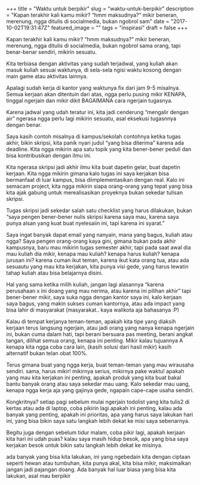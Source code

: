 +++
title = "Waktu untuk berpikir"
slug = "waktu-untuk-berpikir"
description = "Kapan terakhir kali kamu mikir? “hmm maksudnya?” mikir beneran, merenung, ngga ditulis di socialmedia, bukan ngobrol sam"
date = "2017-10-02T19:31:47Z"
featured_image = ""
tags = "inspirasi"
draft = false
+++ 
 
Kapan terakhir kali kamu mikir? 
“hmm maksudnya?” 
mikir beneran, merenung, ngga ditulis di socialmedia, bukan ngobrol sama orang, tapi benar-benar sendiri, mikirin sesuatu. 

Kita terbiasa dengan aktivitas yang sudah terjadwal, yang kuliah akan masuk kuliah sesuai waktunya, di sela-sela ngisi waktu kosong dengan main game atau aktivitas lainnya. 

Apalagi sudah kerja di kantor yang waktunya fix dari jam 9-5 misalnya. Semua kerjaan akan ditentuin dari atas, ngga perlu pusing mikir KENAPA, tinggal ngerjain dan mikir dikit BAGAIMANA cara ngerjain tugasnya. 

Karena jadwal yang udah teratur ini, kita jadi cenderung “mengalir dengan air” ngerasa ngga perlu lagi mikirin sesuatu, asal eksekusi tugasnnya dengan benar. 

Saya kasih contoh misalnya di kampus/sekolah contohnya ketika tugas akhir, bikin skripsi, kita panik nyari judul “yang bisa diterima” karena ada deadline. Kita ngga mikirin apa satu topik yang kita bener-bener peduli dan bisa kontribusikan dengan ilmu ini. 

Kita ngerasa skripsi jadi akhir ilmu kita buat dapetin gelar, buat dapetin kerjaan. Kita ngga mikirin gimana kalo tugas ini saya kerjakan bisa bermanfaat di luar kampus, bisa diimplementasikan dengan real. Kalo ini semacam project, kita ngga mikirin siapa orang-orang yang tepat yang bisa kita ajak gabung untuk merealisasikan proyeknya bukan sekedar tulisan skripsi. 

Tugas skripsi jadi sekedar salah satu checklist yang harus dilakukan, bukan “saya pengen bener-bener nulis skripsi karena saya mau, karena saya punya alsan yang kuat buat nyelesaiin ini, tapi karena ini syarat.” 

Saya ingat banyak dapat email yang nanyain, mana yang bagus, kuliah atau ngga? Saya pengen orang-orang kaya gini, gimana bukan pada akhir kampusnya, baru mau mikirin tugas semester akhir, tapi pada saat awal dia mau kuliah dia mikir, kenapa mau kuliah? kenapa harus kuliah? kenapa jurusan ini? karena cuman ikut teman, karena ikut kata orang tua, atau ada sesuautu yang mau kita kerjakan, kita punya visi gede, yang harus lewatin tahap kuliah atau bisa belajarnya disini. 

Hal yang sama ketika milih kuliah, jangan lagi alasannya “karena perusahaan x ini doang yang mau nerima, atau karena ini pilihan akhir” tapi bener-bener mikir, saya suka ngga dengan kantor saya ini, kalo kerjaan saya bagus, yang makin sukses cuman kantornya, atau ada impact yang bisa lahir di masyarakat (masyarakat.. kaya walikota aja bahasanya :P) 

Kalau di tempat kerjanya teman-teman, apakah kita tipe yang diaksih kerjaan terus langsung ngerjain, atau jadi orang yang nanya kenapa ngerjain ini, bukan cuma dalam hati, tapi berani bersuara pas meeting, berani angkat tangan, dilihat semua orang, kenapa ini penting. Mikir kalau tujuannya A kenapa kita ngga coba cara lain, (kasih solusi dari hasil mikir) kasih alternatif bukan telan obat 100%. 

Terus gimana buat yang ngga kerja, buat teman-teman yang mau wirausaha sendiri. sama, harus mikir! mikirnya serius, mikirnya pake waktu! apakah yang mau kita kerjakan ini penting, apakah produk yang kita buat bakal bantu banyak orang atau saya sekedar mau uang. Kalo sekedar mau uang, kenapa ngga kerja aja yang gajinya gede, ngapain cape-cape usaha sendiri. 

Kongkritnya? setiap pagi sebelum mulai ngerjain todolist yang kita tulis2 di kertas atau ada di laptop, coba pikirin lagi apakah ini penting, kalau ada banyak yang penting, apakah ini prioritas, apa yang harus saya lakukan hari ini, yang bisa bikin saya satu langkah lebih dekat ke misi saya sebenarnya. 

Begitu juga dengan sebelum tidur malam, coba pikir lagi, apakah kerjaan kita hari ini udah puas? kalau saya masih hidup besok, apa yang bisa saya kerjakan besok untuk bikin satu langkah lebih dekat ke misinya. 

ada banyak yang bisa kita lakukan, ini yang ngebedain kita dengan ciptaan seperti hewan atau tumbuhan, kita punya akal, kita bisa mikir, maksimalkan jangan jadi pajangan doang. Ada banyak hal luar biasa yang bisa kita lakukan, asal mau berpikir